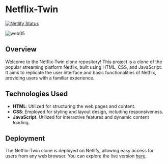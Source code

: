 # Netflix-Twin

[![Netlify Status](https://api.netlify.com/api/v1/badges/64a0e148-4503-42b1-96c6-98fdffb7d008/deploy-status)](https://app.netlify.com/sites/netflix-twin/deploys)

![web05](https://user-images.githubusercontent.com/29819444/211216321-b5f424ea-6dad-482f-9bc8-0efb3e028b27.jpg)

## Overview

Welcome to the Netflix-Twin clone repository! This project is a clone of the popular streaming platform Netflix, built using HTML, CSS, and JavaScript. It aims to replicate the user interface and basic functionalities of Netflix, providing users with a familiar experience.

## Technologies Used

- **HTML**: Utilized for structuring the web pages and content.
- **CSS**: Employed for styling and layout design, including responsiveness.
- **JavaScript**: Utilized for interactive features and dynamic content loading.

## Deployment

The Netflix-Twin clone is deployed on Netlify, allowing easy access for users from any web browser. You can explore the live version [here](https://netflix-twin.netlify.app/).
